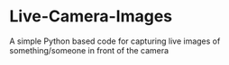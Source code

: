 # Live-Camera-Images
A simple Python based code for capturing live images of something/someone in front of the camera 
